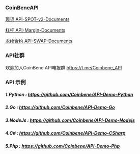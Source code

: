### CoinBeneAPI

<a href="https://github.com/Coinbene/API-SPOT-v2-Documents" target="_blank">现货 API-SPOT-v2-Documents</a>

<a href="https://github.com/Coinbene/API-Margin-Documents" target="_blank">杠杆 API-Margin-Documents</a>

<a href="https://github.com/Coinbene/API-SWAP-Documents" target="_blank">永续合约 API-SWAP-Documents</a>


### API社群

欢迎加入CoinBene API电报群 <a href="https://t.me/Coinbene_API" target="_blank">https://t.me/Coinbene_API</a>

### API 示例 

##### 1.Python : <https://github.com/Coinbene/API-Demo-Python>

##### 2.Go : <https://github.com/Coinbene/API-Demo-Go>

##### 3.NodeJs : <https://github.com/Coinbene/API-Demo-Nodejs>

##### 4.C# : <https://github.com/Coinbene/API-Demo-CSharp>

##### 5.Php : <https://github.com/Coinbene/API-Demo-Php>
